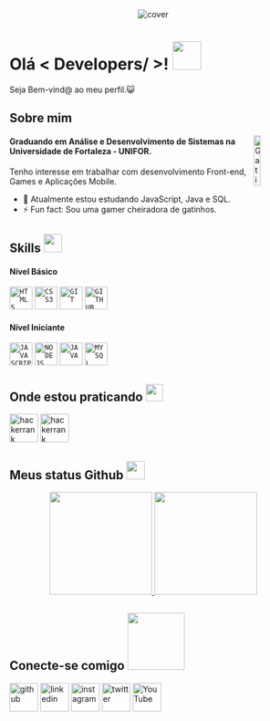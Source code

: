 <div align="center">
<img width="auto" src="https://dsm01pap002files.storage.live.com/y4mPk3DsRtfXEg49JysLJZeYhPnDgFxjx1NQ6R4s8djEIGehCpkvJea-hI8Hk_cRmTRE6dEJOSBsSMB8tsKKqFHUsZBqOJXOHfauSWfC3k2cTeBAcyK6brJ4cRSFpZebq5LafNBdS_onDGhL2oGwBQ5uSQM5UKiMXEkWT6bFJlI210F263jSm3ZQkZX6ce1oie_?width=700&height=200&cropmode=none" alt="cover" />
</div>

<h1> Olá < Developers/ >! <img src = "https://raw.githubusercontent.com/MartinHeinz/MartinHeinz/master/wave.gif" width = 50px> </h1>
<p align='center'>

</p>
<div size='20px'> Seja Bem-vind@ ao meu perfil.😺
</div>

<h2> Sobre mim </h2>

<img width="15%" align="right" alt="Gatinho bebendo café" src="https://media.giphy.com/media/ES4Vcv8zWfIt2/giphy.gif" />

#### Graduando em Análise e Desenvolvimento de Sistemas na Universidade de Fortaleza - UNIFOR.
Tenho interesse em trabalhar com desenvolvimento Front-end, Games e Aplicações Mobile.

- 🌱 Atualmente estou estudando JavaScript, Java e SQL. 
- ⚡ Fun fact: Sou uma gamer cheiradora de gatinhos. 

<h2> Skills <img src = "https://media2.giphy.com/media/QssGEmpkyEOhBCb7e1/giphy.gif?cid=ecf05e47a0n3gi1bfqntqmob8g9aid1oyj2wr3ds3mg700bl&rid=giphy.gif" width = 32px> </h2>
<h4>Nível Básico</h4>
<code><img width="40px" src="https://cdn.jsdelivr.net/gh/devicons/devicon/icons/html5/html5-original-wordmark.svg" title = "HTML5"/></code>
<code><img width="40px" src="https://cdn.jsdelivr.net/gh/devicons/devicon/icons/css3/css3-original-wordmark.svg" title = "CSS3"/></code>
<code><img width="40px" src="https://cdn.jsdelivr.net/gh/devicons/devicon/icons/git/git-original.svg" title = "GIT"/></code>
<code><img width="40px" src="https://cdn.jsdelivr.net/gh/devicons/devicon/icons/github/github-original.svg" title = "GITHUB"/></code>

<h4>Nível Iniciante</h4>
<code><img width="40px" src="https://cdn.jsdelivr.net/gh/devicons/devicon/icons/javascript/javascript-original.svg" title = "JAVASCRIPT"/></code>
<code><img width="40px" src="https://cdn.jsdelivr.net/gh/devicons/devicon/icons/nodejs/nodejs-original.svg" title = "NODEJS"/></code>
<code><img width="40px" src="https://cdn.jsdelivr.net/gh/devicons/devicon/icons/java/java-original.svg" title = "JAVA"/></code>
<code><img width="40px" src="https://cdn.jsdelivr.net/gh/devicons/devicon/icons/mysql/mysql-original.svg" title = "MYSQL"/></code>

<h2> Onde estou praticando <img src='https://media.giphy.com/media/QYd2ZfyFw3BxfGgJ5E/giphy.gif' width="30px"> </h2>  
  
[<img src='https://img.icons8.com/external-tal-revivo-shadow-tal-revivo/48/000000/external-hackerrank-is-a-technology-company-that-focuses-on-competitive-programming-logo-shadow-tal-revivo.png' alt='hackerrank' height='50'>](https://www.hackerrank.com/alinykellyfs) [<img src='https://resources.beecrowd.com.br/judge/img/5.0/logo-beecrowd.png?1635097036' alt='hackerrank' height='50'>](https://www.beecrowd.com.br/judge/pt/profile/519007) 

<h2> Meus status Github <img src='https://media1.giphy.com/media/du3J3cXyzhj75IOgvA/giphy.gif?cid=ecf05e47x2g034i9pzwtzzsd3xgg2w9nr94t4tflbbgo3008&rid=giphy.gif' width='32px'> </h2>
<p align="center">
<a href="https://github.com/alinykelly">
  <img height="180em" src="https://github-readme-stats-eight-theta.vercel.app/api?username=alinykelly&show_icons=true&theme=dracula&include_all_commits=true&count_private=true"/>
  <img height="180em" src="https://github-readme-stats-eight-theta.vercel.app/api/top-langs/?username=alinykelly&layout=compact&langs_count=8&theme=dracula"/>
</a>
</p>

<h2> Conecte-se comigo <img src='https://raw.githubusercontent.com/ShahriarShafin/ShahriarShafin/main/Assets/handshake.gif' width="100px"> </h2>
  
[<img src='https://img.icons8.com/nolan/64/github.png' alt='github' height='50'>](https://github.com/AlinyKelly)  [<img src='https://img.icons8.com/nolan/64/linkedin.png' alt='linkedin' height='50'>](https://www.linkedin.com/in/alinykelly/)  [<img src='https://img.icons8.com/nolan/64/instagram-new.png' alt='instagram' height='50'>](https://www.instagram.com/alinykellyfs/)  [<img src='https://img.icons8.com/nolan/64/twitter.png' alt='twitter' height='50'>](https://twitter.com/alinykellyfs)  [<img src='https://img.icons8.com/nolan/64/youtube-squared.png' alt='YouTube' height='50'>](https://www.youtube.com/channel/UC3elbSJ6anMa54jSInSXa0w)  
